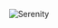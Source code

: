<p align="center">
  <img src="http://www.weimeixi.com/uploads/allimg/140729/150P613c-0.jpg" alt="Serenity"/>
</p>
